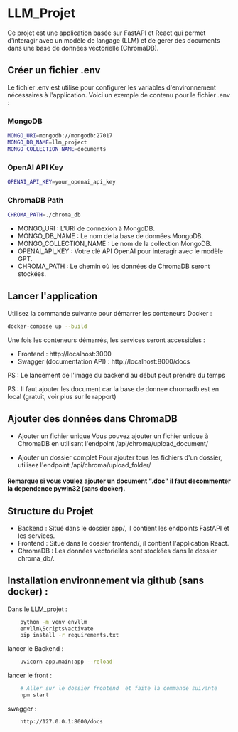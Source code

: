 # LLM_Projet 

Ce projet est une application basée sur FastAPI et React qui permet d'interagir avec un modèle de langage (LLM) et de gérer des documents dans une base de données vectorielle (ChromaDB).

## Créer un fichier .env 
Le fichier .env est utilisé pour configurer les variables d'environnement nécessaires à l'application. Voici un exemple de contenu pour le fichier .env :

### MongoDB
```bash
MONGO_URI=mongodb://mongodb:27017
MONGO_DB_NAME=llm_project
MONGO_COLLECTION_NAME=documents
```
### OpenAI API Key
```bash
OPENAI_API_KEY=your_openai_api_key
```

### ChromaDB Path
```bash
CHROMA_PATH=./chroma_db
```
- MONGO_URI : L'URI de connexion à MongoDB.
- MONGO_DB_NAME : Le nom de la base de données MongoDB.
- MONGO_COLLECTION_NAME : Le nom de la collection MongoDB.
- OPENAI_API_KEY : Votre clé API OpenAI pour interagir avec le modèle GPT.
- CHROMA_PATH : Le chemin où les données de ChromaDB seront stockées.

## Lancer l'application
Utilisez la commande suivante pour démarrer les conteneurs Docker :
```bash
docker-compose up --build
```
Une fois les conteneurs démarrés, les services seront accessibles :

- Frontend : http://localhost:3000
- Swagger (documentation API) : http://localhost:8000/docs

PS : Le lancement de l'image du backend au début peut prendre du temps

PS : Il faut ajouter les document car la base de donnee chromadb est en local (gratuit, voir plus sur le rapport)

## Ajouter des données dans ChromaDB
-  Ajouter un fichier unique
Vous pouvez ajouter un fichier unique à ChromaDB en utilisant l'endpoint /api/chroma/upload_document/

-  Ajouter un dossier complet
Pour ajouter tous les fichiers d'un dossier, utilisez l'endpoint /api/chroma/upload_folder/

#### Remarque si vous voulez ajouter un document ".doc" il faut decommenter la dependence pywin32 (sans docker). 

## Structure du Projet
- Backend : Situé dans le dossier app/, il contient les endpoints FastAPI et les services.
- Frontend : Situé dans le dossier frontend/, il contient l'application React.
- ChromaDB : Les données vectorielles sont stockées dans le dossier chroma_db/.

## Installation environnement via github (sans docker) :

Dans le LLM_projet : 
```bash
    python -m venv envllm 
    envllm\Scripts\activate
    pip install -r requirements.txt
```
lancer le Backend : 
```bash
    uvicorn app.main:app --reload
```
lancer le front : 
```bash
    # Aller sur le dossier frontend  et faite la commande suivante 
    npm start
```
swagger :
``` bash 
    http://127.0.0.1:8000/docs